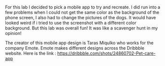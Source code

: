 For this lab I decided to pick a mobile app to try and recreate. I did run into a few problems when I could not get the same color as the background of the phone screen, I also had to change the pictures of the dogs. It would have looked weird if i tried to use the screenshot with a different color background. But this lab was overall fun! It was like a scavenger hunt in my opinion! 

The creator of this mobile app design is Taras Miqulko who works for the company Emote. Emote makes different designs across the Dribbble website. 
Here is the link : https://dribbble.com/shots/24860702-Pet-care-app
